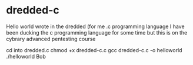 # dredded-c
Hello world wrote in the dredded (for me .c programming language
I have been ducking the c programming language for some time but this is on the cybrary advanced pentesting course

cd into dredded.c
chmod +x dredded-c.c
gcc dredded-c.c -o helloworld
./helloworld Bob


